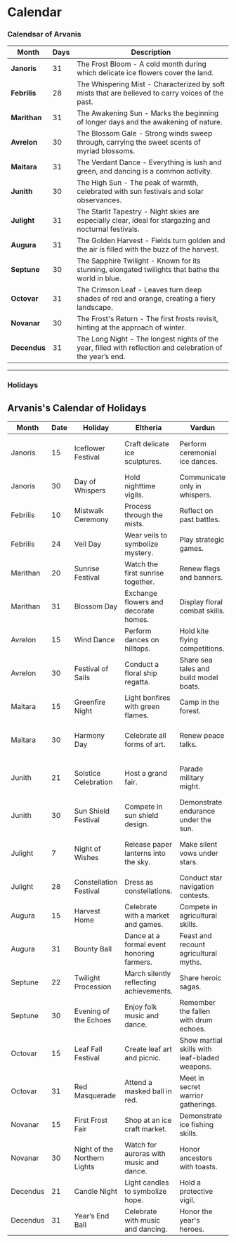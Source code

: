 # Calendar

### Calendsar of Arvanis

| Month     | Days | Description                              |
|-----------|------|------------------------------------------|
| **Janoris**   | 31   | The Frost Bloom - A cold month during which delicate ice flowers cover the land. |
| **Febrilis**  | 28   | The Whispering Mist - Characterized by soft mists that are believed to carry voices of the past. |
| **Marithan**  | 31   | The Awakening Sun - Marks the beginning of longer days and the awakening of nature. |
| **Avrelon**   | 30   | The Blossom Gale - Strong winds sweep through, carrying the sweet scents of myriad blossoms. |
| **Maitara**   | 31   | The Verdant Dance - Everything is lush and green, and dancing is a common activity. |
| **Junith**    | 30   | The High Sun - The peak of warmth, celebrated with sun festivals and solar observances. |
| **Julight**   | 31   | The Starlit Tapestry - Night skies are especially clear, ideal for stargazing and nocturnal festivals. |
| **Augura**    | 31   | The Golden Harvest - Fields turn golden and the air is filled with the buzz of the harvest. |
| **Septune**   | 30   | The Sapphire Twilight - Known for its stunning, elongated twilights that bathe the world in blue. |
| **Octovar**   | 31   | The Crimson Leaf - Leaves turn deep shades of red and orange, creating a fiery landscape. |
| **Novanar**   | 30   | The Frost's Return - The first frosts revisit, hinting at the approach of winter. |
| **Decendus**  | 31   | The Long Night - The longest nights of the year, filled with reflection and celebration of the year’s end. |

---

### Holidays

## Arvanis's Calendar of Holidays

| Month    | Date | Holiday              | Eltheria                                    | Vardun                                       | Ombra                                        | Tirial                                      |
|----------|------|----------------------|---------------------------------------------|----------------------------------------------|----------------------------------------------|--------------------------------------------|
| Janoris  | 15   | Iceflower Festival   | Craft delicate ice sculptures.              | Perform ceremonial ice dances.               | Brew special iceflower wines.                | Create iceflower crowns for children.      |
| Janoris  | 30   | Day of Whispers      | Hold nighttime vigils.                      | Communicate only in whispers.                | Exchange secret gifts.                      | Share ancient tales and prophecies.        |
| Febrilis | 10   | Mistwalk Ceremony    | Process through the mists.                  | Reflect on past battles.                     | Draw inspiration for art.                   | Recount ancestral stories.                 |
| Febrilis | 24   | Veil Day             | Wear veils to symbolize mystery.            | Play strategic games.                        | Unveil new magical practices.               | Perform theatrical shows.                  |
| Marithan | 20   | Sunrise Festival     | Watch the first sunrise together.           | Renew flags and banners.                     | Perform magical sun rituals.                | Play sun-themed music.                     |
| Marithan | 31   | Blossom Day          | Exchange flowers and decorate homes.        | Display floral combat skills.                | Craft new potions.                          | Make pledges under flowering trees.        |
| Avrelon  | 15   | Wind Dance           | Perform dances on hilltops.                 | Hold kite flying competitions.               | Recite wind-themed poems.                   | Craft and hang wind chimes.                |
| Avrelon  | 30   | Festival of Sails    | Conduct a floral ship regatta.              | Share sea tales and build model boats.       | Bless new ships.                            | Send floral wreaths down the river.        |
| Maitara  | 15   | Greenfire Night      | Light bonfires with green flames.           | Camp in the forest.                          | Showcase magical duels.                     | Tell stories around green fires.           |
| Maitara  | 30   | Harmony Day          | Celebrate all forms of art.                 | Renew peace talks.                           | Sing in natural amphitheaters.              | Initiate community improvement projects.   |
| Junith   | 21   | Solstice Celebration | Host a grand fair.                          | Parade military might.                       | Enhance magical artifacts with solar energy.| Cook communal meals using solar cookers.   |
| Junith   | 30   | Sun Shield Festival  | Compete in sun shield design.               | Demonstrate endurance under the sun.         | Reflect on personal defenses.               | Build sun shelters for the vulnerable.     |
| Julight  | 7    | Night of Wishes      | Release paper lanterns into the sky.        | Make silent vows under stars.                | Attempt magical creation of constellations.| Set floating candles on lakes.             |
| Julight  | 28   | Constellation Festival| Dress as constellations.                    | Conduct star navigation contests.            | Provide celestial readings.                 | Present star-inspired plays.               |
| Augura   | 15   | Harvest Home         | Celebrate with a market and games.          | Compete in agricultural skills.              | Feast on experimental dishes.               | Plant trees and give thanks to the earth.  |
| Augura   | 31   | Bounty Ball          | Dance at a formal event honoring farmers.   | Feast and recount agricultural myths.        | Display botanical innovations.              | Craft and auction harvest-themed items.    |
| Septune  | 22   | Twilight Procession  | March silently reflecting achievements.     | Share heroic sagas.                          | Perform day-night illusions.                | Parade with family lanterns.               |
| Septune  | 30   | Evening of the Echoes| Enjoy folk music and dance.                 | Remember the fallen with drum echoes.        | Read ancient universal creation texts.      | Reenact historical events.                 |
| Octovar  | 15   | Leaf Fall Festival   | Create leaf art and picnic.                 | Show martial skills with leaf-bladed weapons.| Meditate among the foliage.                 | Share transformational stories and songs.  |
| Octovar  | 31   | Red Masquerade       | Attend a masked ball in red.                | Meet in secret warrior gatherings.           | Compete in magical costume contests.        | Explore different life facets through plays.|
| Novanar  | 15   | First Frost Fair     | Shop at an ice craft market.                | Demonstrate ice fishing skills.              | Show off ice magic.                         | Prepare and distribute winter supplies.    |
| Novanar  | 30   | Night of the Northern Lights| Watch for auroras with music and dance. | Honor ancestors with toasts.                 | Create magical aurora-like effects.         | Craft artistic aurora representations.     |
| Decendus | 21   | Candle Night         | Light candles to symbolize hope.            | Hold a protective vigil.                     | Discuss deep magical theories.              | Exchange stories and gifts by candlelight. |
| Decendus | 31   | Year’s End Ball      | Celebrate with music and dancing.           | Honor the year's heroes.                     | Celebrate unity between communities.        | Declare resolutions for the new year.      |
